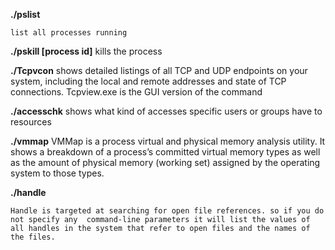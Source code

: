 **./pslist**

	list all processes running

**./pskill [process id]**
	kills the process

**./Tcpvcon**
	shows detailed listings of all TCP and UDP endpoints on your system, including the local and remote addresses and state of TCP connections. Tcpview.exe is the GUI version of the command

**./accesschk**
	shows what kind of accesses specific users or groups have to resources

**./vmmap**
	VMMap is a process virtual and physical memory analysis utility. It shows a breakdown of a process’s committed virtual memory types as well as the amount of physical memory (working set) assigned by the operating system to those types.


**./handle**

	Handle is targeted at searching for open file references. so if you do not specify any  command-line parameters it will list the values of all handles in the system that refer to open files and the names of the files.
